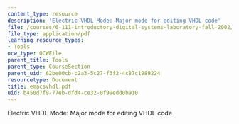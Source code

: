 ```yaml
---
content_type: resource
description: 'Electric VHDL Mode: Major mode for editing VHDL code'
file: /courses/6-111-introductory-digital-systems-laboratory-fall-2002/b450d7f977ebdfd4ce320f99edd0b910_emacsvhdl.pdf
file_type: application/pdf
learning_resource_types:
- Tools
ocw_type: OCWFile
parent_title: Tools
parent_type: CourseSection
parent_uid: 62be00cb-c2a3-5c27-f3f2-4c87c1989224
resourcetype: Document
title: emacsvhdl.pdf
uid: b450d7f9-77eb-dfd4-ce32-0f99edd0b910
---
```

Electric VHDL Mode: Major mode for editing VHDL code

